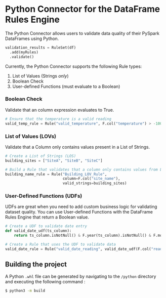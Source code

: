 # Python Connector for the DataFrame Rules Engine
The Python Connector allows users to validate data quality of their PySpark DataFrames using Python.

```python
validation_results = RuleSet(df)
  .add(myRules)
  .validate()
```

Currently, the Python Connector supports the following Rule types:
1. List of Values (Strings _only_)
2. Boolean Check
3. User-defined Functions (must evaluate to a Boolean)


### Boolean Check 
Validate that an column expression evaluates to True.
```python
# Ensure that the temperature is a valid reading
valid_temp_rule = Rule("valid_temperature", F.col("temperature") > -100.0)
```

### List of Values (LOVs)
Validate that a Column only contains values present in a List of Strings. 

```python
# Create a List of Strings (LOS)
building_sites = ["SiteA", "SiteB", "SiteC"]

# Build a Rule that validates that a column only contains values from LOS
building_name_rule = Rule("Building_LOV_Rule",
                          column=F.col("site_name"),
                          valid_strings=building_sites)
```

### User-Defined Functions (UDFs)
UDFs are great when you need to add custom business logic for validating dataset quality.
You can use User-defined Functions with the DataFrame Rules Engine that return a Boolean value.

```python
# Create a UDF to validate date entry 
def valid_date_udf(ts_column):
    return ts_column.isNotNull() & F.year(ts_column).isNotNull() & F.month(ts_column).isNotNull()

# Create a Rule that uses the UDF to validate data
valid_date_rule = Rule("valid_date_reading", valid_date_udf(F.col("reading_date")))
```

## Building the project

A Python `.whl` file can be generated by navigating to the `/python` directory and executing the following command :

```bash
$ python3 -m build
```
